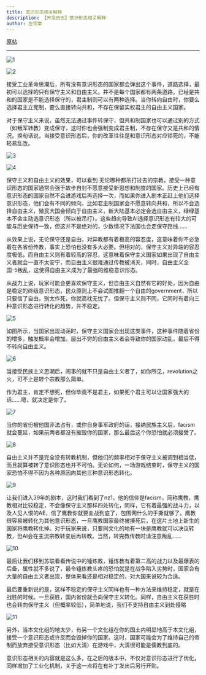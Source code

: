 ```yaml
---
title: 意识形态相关解释
description: 【开发日志】意识形态相关解释
author: 左宗棠
---
```


[原帖](https://tieba.baidu.com/p/7785571193)

---

![1](/images/yishixingtai/1.jpg)

![2](/images/yishixingtai/2.jpg)

接受工业革命思潮后，所有没有意识形态的国家都会弹出这个事件，道路选择，最初可以选择的只有保守主义和自由主义。并不是每个国家都有两条道路，已经是共和的国家是不能选择保守的，君主制则可以有两种选择。当你转向自由时，你要么选择君主立宪制，要么直接转向共和，不存在保留实权君主的自由主义国家。

对于保守主义来说，虽然无法通过事件转保守，但共和制国家也可以通过别的方式（如叛军转教）变成保守，这时你也会强制变成君主制，不存在保守又是共和的情况。换句话说，当接受意识形态后，你的改革往往是和意识形态对应锁死的，不能轻易乱改。

![3](/images/yishixingtai/3.jpg)

![4](/images/yishixingtai/4.jpg)

保守主义和自由主义的效果，可以看到 无论哪种都吊打过去的宗教，接受一种意识形态的国家通常会强于故步自封不愿意接受新思想和制度的国家。历史上已经有意识形态的国家自然不会进游戏后再选择一次，而如果你进入剧本正赶上他们选择意识形态，他们会有不同的倾向，比如君主制国家会不愿意转向共和，所以不会选择自由主义，殖民大国会倾向于自由主义，新大陆基本必定会选自由主义，绿绿基本不会主动选意识形态（所以被吊打）。这些趋向导致AI选择意识形态有较大的可能与历史保持一致，但这并不是绝对的，少数情况下法国也会走保守路线……

从效果上说，无论保守还是自由，对异教都有着极高的容忍度，这意味着你不必急着在各省份传教，事实上恐怕也没有多大必要。但相对的，保守主义对异端的容忍度极低，而自由主义则有着较高的容忍，这意味着保守主义国家如果出现了自由主义者就会一直不太安宁，而自由主义很难通过传教被消灭，同时，自由主义全国-5叛乱，这使得自由主义成为了最强的维稳意识形态。

从战力上说，玩家可能会更喜欢保守主义，但自由主义自然有它的好处，因为自由是稳定的终级意识形态，民众原则上不会试图推翻一个自由的government，所以只要信了自由，别太作死，你就高枕无忧了。但保守主义则不同，它同时有着向三种意识形态进行转化的趋势，并不稳定。

![5](/images/yishixingtai/5.jpg)

如图所示，当国家出现动荡时，保守主义国家会出现这类事件，这种事件随着省份的增多，触发概率会增加。层出不穷的自由主义者会导致你的国家动乱，最后不得不转向自由主义。

![6](/images/yishixingtai/6.jpg)

当接受民族主义思潮后，闹事的就不只是自由主义者了，如你所见，revolution之火，可不止是转个宗教那么简单。

作为君主，肯定不想死，但你毕竟不是君主，如果死个君主可以让国家强大的话……嗯，就决定是你了。

![7](/images/yishixingtai/7.jpg)

当你的省份被他国非法占有，或你自身事军政府的话，接纳民族主义后，facism就会蔓延，如果前两者都没有摧毁你的国家，那么最后这个你恐怕就必须接受了。

![8](/images/yishixingtai/8.jpg)

自由主义并不是完全没有转教机制，但他们的频率相对于保守主义被调到相当低，而且就算被转了意识形态也并不可怕。无论如何，一场游戏结束时，保守主义的国家恐怕不得不因为各种原因向其他三种意识形态转化。

![9](/images/yishixingtai/9.jpg)

让我们进入39年的剧本，这时我们看到了nz1，他的信仰是facism，简称鹰教，鹰教相对比较稳定，不会像保守主义那样四处转化，同样，它有着最强的战斗力，以及人见人恨的AE，信了鹰教你就要血战到底了，包围网什么的手撕就够了。鹰教很容易被转化为其他意识形态，一旦鹰教国家最终被揍死后，在这片土地上新生的国家将鹰教转化掉。对于玩家来说，只要同文化的地有一块是鹰教就可以决议转教，但AI会在主流宗教转变后再转教。当然，转完教传教时请注意叛乱……

![10](/images/yishixingtai/10.jpg)

最后让我们移到苏联看看传说中的锤炼教，锤炼教有着第二高的战力以及最爆表的后备，属性就不多说了，最令锤炼教头疼的恐怕就是在战争陷入劣势时，国家会有大量的自由主义者出现，整体来看还是相对稳定的，对大国来说较为合适。

最后要重新说的是，这样不稳定的保守主义同样也有一种方法来维持稳定，就是在战胜的时候。一旦获胜，国内省份就会向保守主义转化。同样，自由主义在获胜时也会转向保守主义（但概率较低），简单地说，我们不支持自由主义到处侵略

![11](/images/yishixingtai/11.jpg)

另外，当本文化组的地太少，有另一个文化组在你的国土内明显地高于本文化组，接受一个意识形态或许反而会毁掉你的国家。这时，国家可能会为了维持自己的帝制而放弃接受意识形态（比如大清）在游戏中，大清很可能是儒教到底的。

意识形态相关的内容就是这么多，在之后的版本中，不仅对意识形态进行了优化，同样增加了工业化机制，关于这一点将在有补丁发出后另行开贴。
